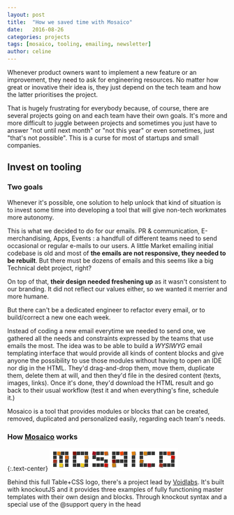```yaml
---
layout: post
title:  "How we saved time with Mosaico"
date:   2016-08-26
categories: projects
tags: [mosaico, tooling, emailing, newsletter]
author: celine
---
```


Whenever product owners want to implement a new feature or an improvement, they need to ask for engineering resources.
No matter how great or inovative their idea is, they just depend on the tech team and how the latter prioritises the project.


That is hugely frustrating for everybody because, of course, there are several projects going on and each team have their own goals.
It's more and more difficult to juggle between projects and sometimes you just have to answer "not until next month" or "not this year" or even sometimes,
just "that's not possible". This is a curse for most of startups and small companies.

## Invest on tooling

### Two goals

Whenever it's possible, one solution to help unlock that kind of situation is to invest some time into developing a tool
that will give non-tech workmates more autonomy.

This is what we decided to do for our emails. PR & communication, E-merchandising, Apps, Events : a handfull of different
teams need to send occasional or regular e-mails to our users. A little Market emailing initial codebase is old and most of **the emails
are not responsive, they needed to be rebuilt**. But there must be dozens of emails and this seems like a big Technical debt project, right?

On top of that, **their design needed freshening up** as it wasn't consistent to our branding. It did not reflect our values either,
so we wanted it merrier and more humane.

But there can't be a dedicated engineer to refactor every email, or to build/correct a new one each week.

Instead of coding a new email everytime we needed to send one, we gathered all the needs and constraints expressed by
the teams that use emails the most. The idea was to be able to build a *WYSIWYG* email templating interface that would provide all kinds of
content blocks and give anyone the possibility to use those modules without having to open an IDE nor dig in the HTML.
They'd drag-and-drop them, move them, duplicate them, delete them at will, and then they'd file in the desired content
(texts, images, links). Once it's done, they'd download the HTML result and go back to their usual workflow
(test it and when everything's fine, schedule it.)


Mosaico is a tool that provides modules or blocks that can be created, removed, duplicated and personalized easily, regarding each team's needs.

### How [Mosaico](https://mosaico.io/) works


{:.text-center}
![Mosaico](/assets/tooling-mosaico/mosaico-logo.png)

Behind this full Table+CSS logo, there's a project lead by [Voidlabs](https://github.com/voidlabs/mosaico). It's built with knockoutJS and it provides
three examples of fully functioning master templates with their own design and blocks.
Through knockout syntax and a special use of the @support query in the head <style> tag, it allows to bind the blocks
and their content to multiple properties: direct text edition, theme and size customization, display options, image placeholders, etc.

Building our own master template was but the best occasion to start from scratch and make sure that those emails would have
a brand new design *and also* a seriously tested responsive HTML structure.